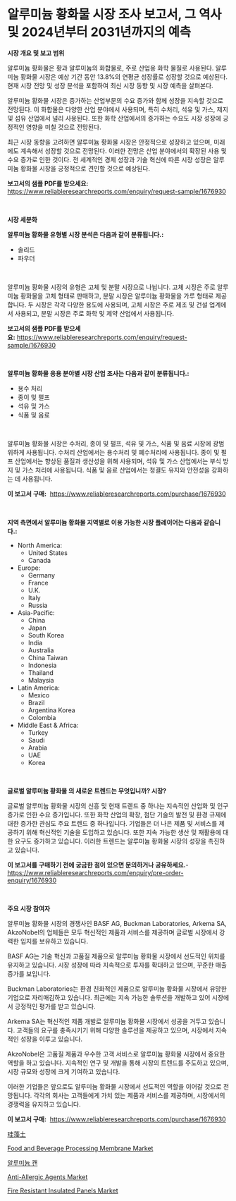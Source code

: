 <p><h1>알루미늄 황화물 시장 조사 보고서, 그 역사 및 2024년부터 2031년까지의 예측</h1></p><p><strong>시장 개요 및 보고 범위</strong></p>
<p><p>알루미늄 황화물은 황과 알루미늄의 화합물로, 주로 산업용 화학 물질로 사용된다. 알루미늄 황화물 시장은 예상 기간 동안 13.8%의 연평균 성장률로 성장할 것으로 예상된다. 현재 시장 전망 및 성장 분석을 포함하여 최신 시장 동향 및 시장 예측을 살펴본다. </p><p>알루미늄 황화물 시장은 증가하는 산업부문의 수요 증가와 함께 성장을 지속할 것으로 전망된다. 이 화합물은 다양한 산업 분야에서 사용되며, 특히 수처리, 석유 및 가스, 제지 및 섬유 산업에서 널리 사용된다. 또한 화학 산업에서의 증가하는 수요도 시장 성장에 긍정적인 영향을 미칠 것으로 전망된다.</p><p>최근 시장 동향을 고려하면 알루미늄 황화물 시장은 안정적으로 성장하고 있으며, 미래에도 계속해서 성장할 것으로 전망된다. 이러한 전망은 산업 분야에서의 확장된 사용 및 수요 증가로 인한 것이다. 전 세계적인 경제 성장과 기술 혁신에 따른 시장 성장은 알루미늄 황화물 시장을 긍정적으로 견인할 것으로 예상된다.</p></p>
<p><strong>보고서의 샘플 PDF를 받으세요:</strong> <a href="https://www.reliableresearchreports.com/enquiry/request-sample/1676930">https://www.reliableresearchreports.com/enquiry/request-sample/1676930</a></p>
<p>&nbsp;</p>
<p><strong>시장 세분화</strong></p>
<p><strong>알루미늄 황화물 유형별 시장 분석은 다음과 같이 분류됩니다.:</strong></p>
<p><ul><li>솔리드</li><li>파우더</li></ul></p>
<p>&nbsp;</p>
<p><p>알루미늄 황화물 시장의 유형은 고체 및 분말 시장으로 나뉩니다. 고체 시장은 주로 알루미늄 황화물을 고체 형태로 판매하고, 분말 시장은 알루미늄 황화물을 가루 형태로 제공합니다. 두 시장은 각각 다양한 용도에 사용되며, 고체 시장은 주로 제조 및 건설 업계에서 사용되고, 분말 시장은 주로 화학 및 제약 산업에서 사용됩니다.</p></p>
<p><strong>보고서의 샘플 PDF를 받으세요:</strong>&nbsp;<a href="https://www.reliableresearchreports.com/enquiry/request-sample/1676930">https://www.reliableresearchreports.com/enquiry/request-sample/1676930</a></p>
<p>&nbsp;</p>
<p><strong> 알루미늄 황화물 응용 분야별 시장 산업 조사는 다음과 같이 분류됩니다.:</strong></p>
<p><ul><li>용수 처리</li><li>종이 및 펄프</li><li>석유 및 가스</li><li>식품 및 음료</li></ul></p>
<p>&nbsp;</p>
<p><p>알루미늄 황화물 시장은 수처리, 종이 및 펄프, 석유 및 가스, 식품 및 음료 시장에 광범위하게 사용됩니다. 수처리 산업에서는 용수처리 및 폐수처리에 사용됩니다. 종이 및 펄프 산업에서는 향상된 품질과 생산성을 위해 사용되며, 석유 및 가스 산업에서는 부식 방지 및 가스 처리에 사용됩니다. 식품 및 음료 산업에서는 청결도 유지와 안전성을 강화하는 데 사용됩니다.</p></p>
<p><strong>이 보고서 구매:</strong>&nbsp; <a href="https://www.reliableresearchreports.com/purchase/1676930">https://www.reliableresearchreports.com/purchase/1676930</a></p>
<p>&nbsp;</p>
<p><strong>지역 측면에서 알루미늄 황화물 지역별로 이용 가능한 시장 플레이어는 다음과 같습니다.:</strong></p>
<p><ul>
    <li>
        North America:
        <ul>
            <li>United States</li>
            <li>Canada</li>
        </ul>
    </li>
    <li>
        Europe:
        <ul>
            <li>Germany</li>
            <li>France</li>
            <li>U.K.</li>
            <li>Italy</li>
            <li>Russia</li>
        </ul>
    </li>
    <li>
        Asia-Pacific:
        <ul>
            <li>China</li>
            <li>Japan</li>
            <li>South Korea</li>
            <li>India</li>
            <li>Australia</li>
            <li>China Taiwan</li>
            <li>Indonesia</li>
            <li>Thailand</li>
            <li>Malaysia</li>
        </ul>
    </li>
    <li>
        Latin America:
        <ul>
            <li>Mexico</li>
            <li>Brazil</li>
            <li>Argentina Korea</li>
            <li>Colombia</li>
        </ul>
    </li>
    <li>
        Middle East & Africa:
        <ul>
            <li>Turkey</li>
            <li>Saudi</li>
            <li>Arabia</li>
            <li>UAE</li>
            <li>Korea</li>
        </ul>
    </li>
    </ul></p>
<p>&nbsp;</p>
<p><strong>글로벌 알루미늄 황화물 의 새로운 트렌드는 무엇입니까? 시장?</strong></p>
<p><p>글로벌 알루미늄 황화물 시장의 신흥 및 현재 트렌드 중 하나는 지속적인 산업화 및 인구 증가로 인한 수요 증가입니다. 또한 화학 산업의 확장, 첨단 기술의 발전 및 환경 규제에 대한 증가한 관심도 주요 트렌드 중 하나입니다. 기업들은 더 나은 제품 및 서비스를 제공하기 위해 혁신적인 기술을 도입하고 있습니다. 또한 지속 가능한 생산 및 재활용에 대한 요구도 증가하고 있습니다. 이러한 트렌드는 알루미늄 황화물 시장의 성장을 촉진하고 있습니다.</p></p>
<p><strong>이 보고서를 구매하기 전에 궁금한 점이 있으면 문의하거나 공유하세요.</strong>- <a href="https://www.reliableresearchreports.com/enquiry/pre-order-enquiry/1676930">https://www.reliableresearchreports.com/enquiry/pre-order-enquiry/1676930</a></p>
<p>&nbsp;</p>
<p><strong>주요 시장 참여자</strong></p>
<p><p>알루미늄 황화물 시장의 경쟁사인 BASF AG, Buckman Laboratories, Arkema SA, AkzoNobel의 업체들은 모두 혁신적인 제품과 서비스를 제공하며 글로벌 시장에서 강력한 입지를 보유하고 있습니다.</p><p>BASF AG는 기술 혁신과 고품질 제품으로 알루미늄 황화물 시장에서 선도적인 위치를 유지하고 있습니다. 시장 성장에 따라 지속적으로 투자를 확대하고 있으며, 꾸준한 매출 증가를 보입니다.</p><p>Buckman Laboratories는 환경 친화적인 제품으로 알루미늄 황화물 시장에서 유망한 기업으로 자리매김하고 있습니다. 최근에는 지속 가능한 솔루션을 개발하고 있어 시장에서 긍정적인 평가를 받고 있습니다.</p><p>Arkema SA는 혁신적인 제품 개발로 알루미늄 황화물 시장에서 성공을 거두고 있습니다. 고객들의 요구를 충족시키기 위해 다양한 솔루션을 제공하고 있으며, 시장에서 지속적인 성장을 이루고 있습니다.</p><p>AkzoNobel은 고품질 제품과 우수한 고객 서비스로 알루미늄 황화물 시장에서 중요한 역할을 하고 있습니다. 지속적인 연구 및 개발을 통해 시장의 트렌드를 주도하고 있으며, 시장 규모와 성장에 크게 기여하고 있습니다.</p><p>이러한 기업들은 앞으로도 알루미늄 황화물 시장에서 선도적인 역할을 이어갈 것으로 전망됩니다. 각각의 회사는 고객들에게 가치 있는 제품과 서비스를 제공하며, 시장에서의 경쟁력을 유지하고 있습니다.</p></p>
<p><strong>이 보고서 구매:</strong>&nbsp;&nbsp;<a href="https://www.reliableresearchreports.com/purchase/1676930">https://www.reliableresearchreports.com/purchase/1676930</a></p>
<p><p><a href="https://github.com/bevdtkn4419963/Market-Research-Report-List-1/blob/main/5875492194205.md">珪藻土</a></p><p><a href="https://issuu.com/reportprime-2/docs/food-and-beverage-processing-membrane-market-size-">Food and Beverage Processing Membrane Market</a></p><p><a href="https://github.com/vsoq0zknh59/Market-Research-Report-List-1/blob/main/7930668193929.md">알루미늄 캔</a></p><p><a href="https://issuu.com/reportprime-2/docs/anti-allergic-agents-market-size-2030.pptx">Anti-Allergic Agents Market</a></p><p><a href="https://github.com/globismark/Market-Research-Report-List-2/blob/main/fire-resistant-insulated-panels-market.md">Fire Resistant Insulated Panels Market</a></p></p>
